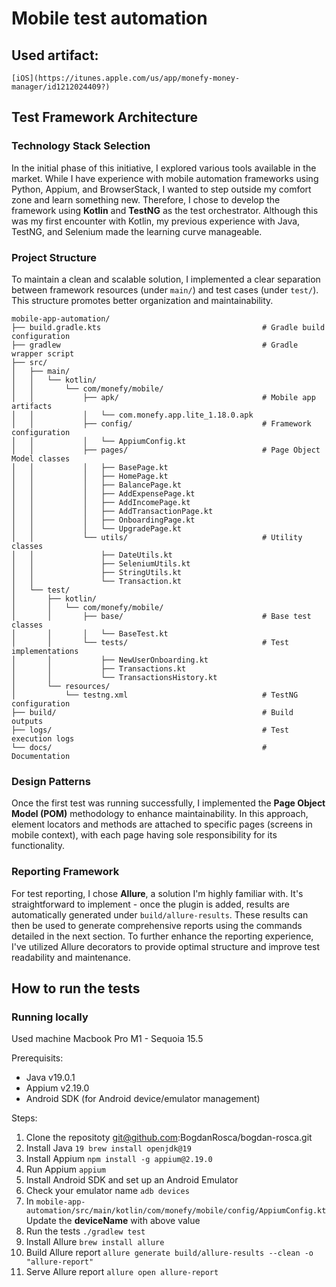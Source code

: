 # Mobile test automation 

## Used artifact: 
`[iOS](https://itunes.apple.com/us/app/monefy-money-manager/id1212024409?)`

## Test Framework Architecture

### Technology Stack Selection
In the initial phase of this initiative, I explored various tools available in the market. While I have experience with mobile automation frameworks using Python, Appium, and BrowserStack, I wanted to step outside my comfort zone and learn something new. Therefore, I chose to develop the framework using **Kotlin** and **TestNG** as the test orchestrator. Although this was my first encounter with Kotlin, my previous experience with Java, TestNG, and Selenium made the learning curve manageable.

### Project Structure
To maintain a clean and scalable solution, I implemented a clear separation between framework resources (under `main/`) and test cases (under `test/`). This structure promotes better organization and maintainability.
```
mobile-app-automation/
├── build.gradle.kts                                    # Gradle build configuration
├── gradlew                                             # Gradle wrapper script
├── src/
│   ├── main/
│   │   └── kotlin/
│   │       └── com/monefy/mobile/
│   │           ├── apk/                                # Mobile app artifacts
│   │           │   └── com.monefy.app.lite_1.18.0.apk
│   │           ├── config/                             # Framework configuration
│   │           │   └── AppiumConfig.kt
│   │           ├── pages/                              # Page Object Model classes
│   │           │   ├── BasePage.kt
│   │           │   ├── HomePage.kt
│   │           │   ├── BalancePage.kt
│   │           │   ├── AddExpensePage.kt
│   │           │   ├── AddIncomePage.kt
│   │           │   ├── AddTransactionPage.kt
│   │           │   ├── OnboardingPage.kt
│   │           │   └── UpgradePage.kt
│   │           └── utils/                              # Utility classes
│   │               ├── DateUtils.kt
│   │               ├── SeleniumUtils.kt
│   │               ├── StringUtils.kt
│   │               └── Transaction.kt
│   └── test/
│       ├── kotlin/
│       │   └── com/monefy/mobile/
│       │       ├── base/                               # Base test classes
│       │       │   └── BaseTest.kt
│       │       └── tests/                              # Test implementations
│       │           ├── NewUserOnboarding.kt
│       │           ├── Transactions.kt
│       │           └── TransactionsHistory.kt
│       └── resources/
│           └── testng.xml                              # TestNG configuration
├── build/                                              # Build outputs
├── logs/                                               # Test execution logs
└── docs/                                               # Documentation
``` 

### Design Patterns
Once the first test was running successfully, I implemented the **Page Object Model (POM)** methodology to enhance maintainability. In this approach, element locators and methods are attached to specific pages (screens in mobile context), with each page having sole responsibility for its functionality.

### Reporting Framework
For test reporting, I chose **Allure**, a solution I'm highly familiar with. It's straightforward to implement - once the plugin is added, results are automatically generated under `build/allure-results`. These results can then be used to generate comprehensive reports using the commands detailed in the next section. To further enhance the reporting experience, I've utilized Allure decorators to provide optimal structure and improve test readability and maintenance.

## How to run the tests
### Running locally
Used machine Macbook Pro M1 - Sequoia 15.5

Prerequisits: 
- Java v19.0.1
- Appium v2.19.0
- Android SDK (for Android device/emulator management)

Steps: 
1. Clone the repositoty git@github.com:BogdanRosca/bogdan-rosca.git
2. Install Java `19 brew install openjdk@19`
3. Install Appium `npm install -g appium@2.19.0`
4. Run Appium `appium`
5. Install Android SDK and set up an Android Emulator 
6. Check your emulator name `adb devices`
7. In `mobile-app-automation/src/main/kotlin/com/monefy/mobile/config/AppiumConfig.kt` Update the **deviceName** with above value 
8. Run the tests `./gradlew test`
9. Install Allure `brew install allure`
10. Build Allure report `allure generate build/allure-results --clean -o "allure-report"`
11. Serve Allure report `allure open allure-report`
